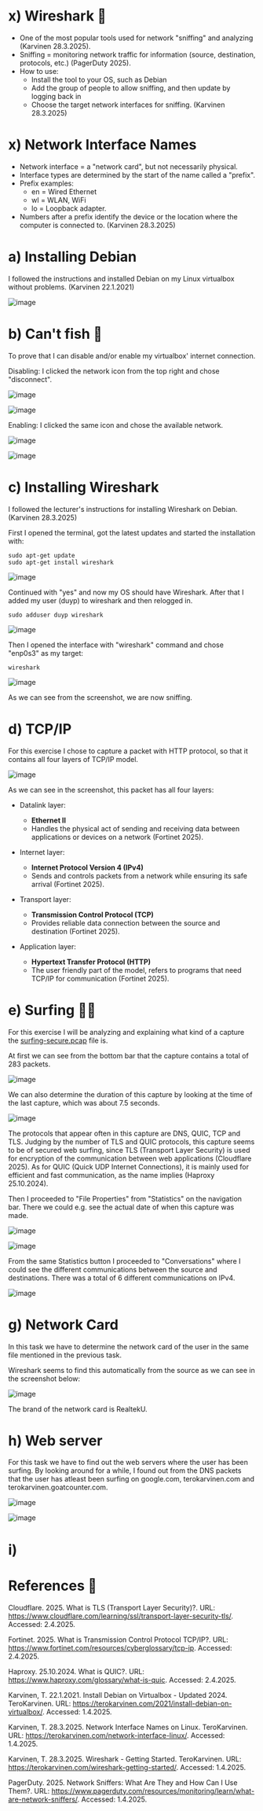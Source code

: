 # x) Wireshark 🦈
- One of the most popular tools used for network "sniffing" and analyzing (Karvinen 28.3.2025).
- Sniffing = monitoring network traffic for information (source, destination, protocols, etc.) (PagerDuty 2025).
- How to use:
  - Install the tool to your OS, such as Debian
  - Add the group of people to allow sniffing, and then update by logging back in
  - Choose the target network interfaces for sniffing. (Karvinen 28.3.2025)


# x) Network Interface Names
- Network interface = a "network card", but not necessarily physical.
- Interface types are determined by the start of the name called a "prefix".
- Prefix examples:
  - en = Wired Ethernet
  - wl = WLAN, WiFi
  - lo = Loopback adapter.
- Numbers after a prefix identify the device or the location where the computer is connected to. (Karvinen 28.3.2025) 


# a) Installing Debian
I followed the instructions and installed Debian on my Linux virtualbox without problems. (Karvinen 22.1.2021)

![image](https://github.com/user-attachments/assets/fdb09b0c-1f23-43e1-8c46-0fe8f1b73bde)

# b) Can't fish 🎣
To prove that I can disable and/or enable my virtualbox' internet connection.

Disabling:
I clicked the network icon from the top right and chose "disconnect".

![image](https://github.com/user-attachments/assets/82e6de62-86c9-4473-bf2c-38aa528ddccc)

![image](https://github.com/user-attachments/assets/5501e856-9042-4f49-9d57-0265ff0a30d3)


Enabling:
I clicked the same icon and chose the available network.

![image](https://github.com/user-attachments/assets/0636fc5b-892e-42a3-bbdc-528eae649aa2)

![image](https://github.com/user-attachments/assets/9abb91ab-7e81-4095-836b-ce8150d384ec)


# c) Installing Wireshark 
I followed the lecturer's instructions for installing Wireshark on Debian. (Karvinen 28.3.2025)

First I opened the terminal, got the latest updates and started the installation with:

    sudo apt-get update
    sudo apt-get install wireshark

![image](https://github.com/user-attachments/assets/b1fa3106-9730-4881-8694-39201fb2e6bf)

Continued with "yes" and now my OS should have Wireshark.
After that I added my user (duyp) to wireshark and then relogged in.

    sudo adduser duyp wireshark

![image](https://github.com/user-attachments/assets/f3941bc7-69c2-4461-8f34-d3992d355e8c)

Then I opened the interface with "wireshark" command and chose "enp0s3" as my target:

    wireshark

![image](https://github.com/user-attachments/assets/5bcfa315-11ae-40cb-865e-7b0d86991795)

As we can see from the screenshot, we are now sniffing.


# d) TCP/IP
For this exercise I chose to capture a packet with HTTP protocol, so that it contains all four layers of TCP/IP model.

![image](https://github.com/user-attachments/assets/bc7574c1-5fc3-490b-b031-c77ad95b5bf2)

As we can see in the screenshot, this packet has all four layers:
- Datalink layer:
  - **Ethernet II**
  - Handles the physical act of sending and receiving data between applications or devices on a network (Fortinet 2025).
  
- Internet layer:
  - **Internet Protocol Version 4 (IPv4)**
  - Sends and controls packets from a network while ensuring its safe arrival (Fortinet 2025).
 
- Transport layer:
  - **Transmission Control Protocol (TCP)**
  - Provides reliable data connection between the source and destination (Fortinet 2025).
    
- Application layer:
  - **Hypertext Transfer Protocol (HTTP)**
  - The user friendly part of the model, refers to programs that need TCP/IP for communication (Fortinet 2025).

# e) Surfing 🏄‍♂️
For this exercise I will be analyzing and explaining what kind of a capture the [surfing-secure.pcap](https://terokarvinen.com/verkkoon-tunkeutuminen-ja-tiedustelu/surfing-secure.pcap)
file is.

At first we can see from the bottom bar that the capture contains a total of 283 packets.

![image](https://github.com/user-attachments/assets/2107429a-833c-4abd-a6dc-8edd712ea7c6)

We can also determine the duration of this capture by looking at the time of the last capture, which was about 7.5 seconds.

![image](https://github.com/user-attachments/assets/9cfcf781-0dc0-4aef-b976-b23959d45f22)

The protocols that appear often in this capture are DNS, QUIC, TCP and TLS.
Judging by the number of TLS and QUIC protocols, this capture seems to be of secured web surfing, since TLS (Transport Layer Security) is used for encryption of the communication between web applications (Cloudflare 2025). As for QUIC (Quick UDP Internet Connections), it is mainly used for efficient and fast communication, as the name implies (Haproxy 25.10.2024).

Then I proceeded to "File Properties" from "Statistics" on the navigation bar. There we could e.g. see the actual date of when this capture was made.

![image](https://github.com/user-attachments/assets/6d9075fa-78ed-4fe7-aea3-a8acb6f7bdde)

![image](https://github.com/user-attachments/assets/d38c80d5-07ca-409e-9fdd-934815ba1a83)

From the same Statistics button I proceeded to "Conversations" where I could see the different communications between the source and destinations. There was a total of 6 different communications on IPv4.

![image](https://github.com/user-attachments/assets/dbaa95d3-3804-420e-a8b6-3e992bff9663)


# g) Network Card
In this task we have to determine the network card of the user in the same file mentioned in the previous task.

Wireshark seems to find this automatically from the source as we can see in the screenshot below:

![image](https://github.com/user-attachments/assets/4521deb8-b296-4689-8893-ca0681dcad76)

The brand of the network card is RealtekU. 


# h) Web server
For this task we have to find out the web servers where the user has been surfing.
By looking around for a while, I found out from the DNS packets that the user has atleast been surfing on google.com, terokarvinen.com and terokarvinen.goatcounter.com.

![image](https://github.com/user-attachments/assets/206a3240-50f2-44fb-87ca-c95fe941930f)

![image](https://github.com/user-attachments/assets/d03ea79d-6bbc-49a2-b6c7-c177f70b020f)

# i)


# References 📖

Cloudflare. 2025. What is TLS (Transport Layer Security)?. URL: https://www.cloudflare.com/learning/ssl/transport-layer-security-tls/. Accessed: 2.4.2025.

Fortinet. 2025. What is Transmission Control Protocol TCP/IP?. URL: https://www.fortinet.com/resources/cyberglossary/tcp-ip. Accessed: 2.4.2025.

Haproxy. 25.10.2024. What is QUIC?. URL: https://www.haproxy.com/glossary/what-is-quic. Accessed: 2.4.2025.

Karvinen, T. 22.1.2021. Install Debian on Virtualbox - Updated 2024. TeroKarvinen. URL: https://terokarvinen.com/2021/install-debian-on-virtualbox/. Accessed: 1.4.2025.

Karvinen, T. 28.3.2025. Network Interface Names on Linux. TeroKarvinen. URL: https://terokarvinen.com/network-interface-linux/. Accessed: 1.4.2025.

Karvinen, T. 28.3.2025. Wireshark - Getting Started. TeroKarvinen. URL: https://terokarvinen.com/wireshark-getting-started/. Accessed: 1.4.2025.

PagerDuty. 2025. Network Sniffers: What Are They and How Can I Use Them?. URL: https://www.pagerduty.com/resources/monitoring/learn/what-are-network-sniffers/. Accessed: 1.4.2025.
